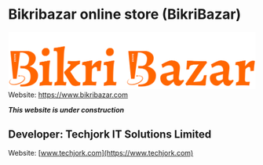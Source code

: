 # Bikribazar online store (BikriBazar)
[![Bikribazar online store](./bikribazar_logo.png)](https://www.bikribazar.com)
Website: https://www.bikribazar.com


***This website is under construction***
## Developer: Techjork IT Solutions Limited
Website: [www.techjork.com](https://www.techjork.com)
